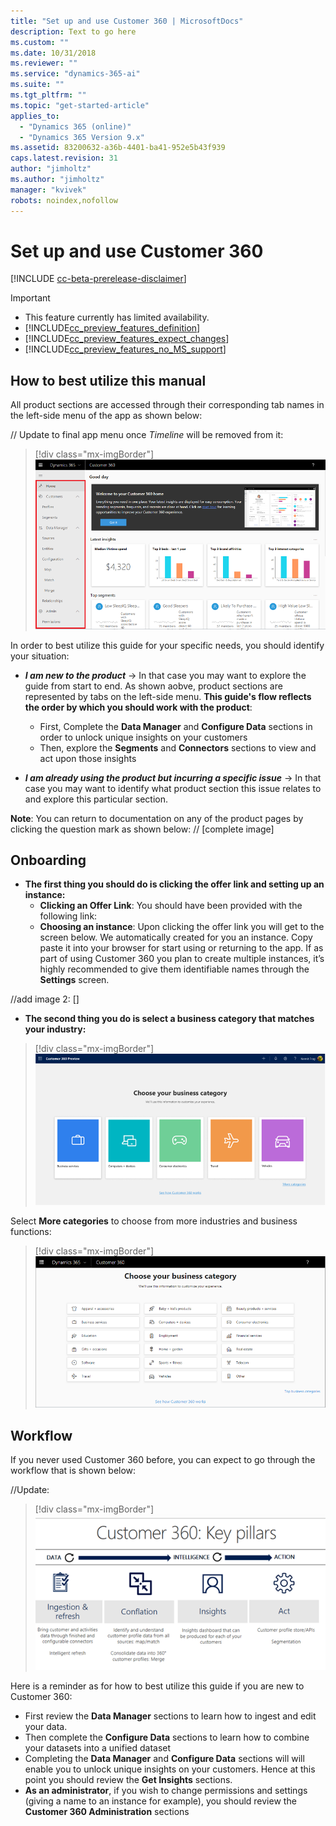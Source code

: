 ```yaml
---
title: "Set up and use Customer 360 | MicrosoftDocs"
description: Text to go here
ms.custom: ""
ms.date: 10/31/2018
ms.reviewer: ""
ms.service: "dynamics-365-ai"
ms.suite: ""
ms.tgt_pltfrm: ""
ms.topic: "get-started-article"
applies_to: 
  - "Dynamics 365 (online)"
  - "Dynamics 365 Version 9.x"
ms.assetid: 83200632-a36b-4401-ba41-952e5b43f939
caps.latest.revision: 31
author: "jimholtz"
ms.author: "jimholtz"
manager: "kvivek"
robots: noindex,nofollow
---
```

# Set up and use Customer 360 

[!INCLUDE [cc-beta-prerelease-disclaimer](../includes/cc-beta-prerelease-disclaimer.md)]

> [!IMPORTANT]
> - This feature currently has limited availability.
> - [!INCLUDE[cc_preview_features_definition](../includes/cc-preview-features-definition.md)]  
> - [!INCLUDE[cc_preview_features_expect_changes](../includes/cc-preview-features-expect-changes.md)]  
> - [!INCLUDE[cc_preview_features_no_MS_support](../includes/cc-preview-features-no-ms-support.md)]  

## How to best utilize this manual

All product sections are accessed through their corresponding tab names in the left-side menu of the app as shown below:

// Update to final app menu once *Timeline* will be removed from it:
> [!div class="mx-imgBorder"] 
> ![](media/customer-dashboard-full.png "Customer dashboard")

In order to best utilize this guide for your specific needs, you should identify your situation:
- ***I am new to the product*** -> In that case you may want to explore the guide from start to end. As shown aobve, product sections are represented by tabs on the left-side menu. **This guide's flow reflects the order by which you should work with the product**:
     - First, Complete the **Data Manager** and **Configure Data** sections in order to unlock unique insights on your customers 
     - Then, explore the **Segments** and **Connectors** sections to view and act upon those insights  
     
- ***I am already using the product but incurring a specific issue*** -> In that case you may want to identify what product section this issue relates to and explore this particular section. 

**Note**: You can return to documentation on any of the product pages by clicking the question mark as shown below:
// [complete image]

## Onboarding 

- **The first thing you should do is clicking the offer link and setting up an instance:**
    - **Clicking an Offer Link**: You should have been provided with the following link: 
    - **Choosing an instance**: Upon clicking the offer link you will get to the screen below. We automatically created for you an instance. Copy paste it into your browser for start using or returning to the app. If as part of using Customer 360 you plan to create multiple instances, it’s highly recommended to give them identifiable names through the **Settings** screen. 

//add image 2:
[]

- **The second thing you do is select a business category that matches your industry:**

> [!div class="mx-imgBorder"] 
> ![](media/choose-business-category720.png "Select a business category")

Select **More categories** to choose from more industries and business functions:

> [!div class="mx-imgBorder"] 
> ![](media/more-categories.png "More categories")

## Workflow
If you never used Customer 360 before, you can expect to go through the workflow that is shown below:

//Update:
> [!div class="mx-imgBorder"] 
> ![](media/key-pillars.png "Key pillars")

Here is a reminder as for how to best utilize this guide if you are new to Customer 360:
- First review the **Data Manager** sections to learn how to ingest and edit your data.
- Then complete the **Configure Data** sections to learn how to combine your datasets into a unified dataset 
- Completing the **Data Manager** and **Configure Data** sections will will enable you to unlock unique insights on your customers. Hence at this point you should review the **Get Insights** sections. 
- **As an administrator**, if you wish to change permissions and settings (giving a name to an instance for example), you should review the **Customer 360 Administration** sections




